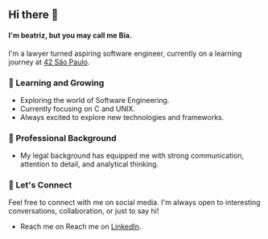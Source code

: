 <!--
**bbazaglia/bbazaglia** is a ✨ _special_ ✨ repository because its `README.md` (this file) appears on your GitHub profile.

Here are some ideas to get you started:

- 🔭 I’m currently working on ...
- 🌱 I’m currently learning ...
- 👯 I’m looking to collaborate on ...
- 🤔 I’m looking for help with ...
- 💬 Ask me about ...
- 📫 How to reach me: ...
- 😄 Pronouns: ...
- ⚡ Fun fact: ...
-->

## Hi there 👋
#### I'm beatriz, but you may call me Bia.

I'm a lawyer turned aspiring software engineer, currently on a learning journey at [42 São Paulo](https://www.42network.org/). 

### 🌱 Learning and Growing

- Exploring the world of Software Engineering.
- Currently focusing on C and UNIX.
- Always excited to explore new technologies and frameworks.

### 💼 Professional Background

- My legal background has equipped me with strong communication, attention to detail, and analytical thinking.

### 🤝 Let's Connect

Feel free to connect with me on social media. I'm always open to interesting conversations, collaboration, or just to say hi!

- Reach me on Reach me on [LinkedIn](https://www.linkedin.com/in/beatriz-bazaglia-4a1110254/).
